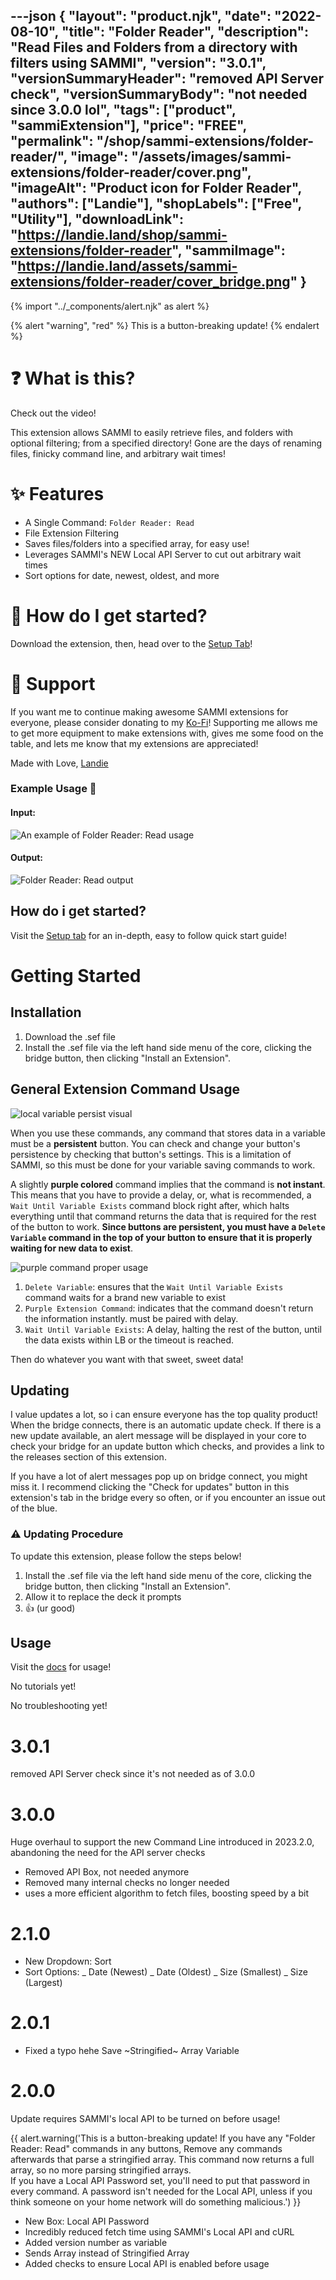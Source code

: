---json
{
  "layout": "product.njk",
  "date": "2022-08-10",
  "title": "Folder Reader",
  "description": "Read Files and Folders from a directory with filters using SAMMI",
  "version": "3.0.1",
  "versionSummaryHeader": "removed API Server check",
  "versionSummaryBody": "not needed since 3.0.0 lol",
  "tags": ["product", "sammiExtension"],
  "price": "FREE",
  "permalink": "/shop/sammi-extensions/folder-reader/",
  "image": "/assets/images/sammi-extensions/folder-reader/cover.png",
  "imageAlt": "Product icon for Folder Reader",
  "authors": ["Landie"],
  "shopLabels": ["Free", "Utility"],
  "downloadLink": "https://landie.land/shop/sammi-extensions/folder-reader",
  "sammiImage": "https://landie.land/assets/sammi-extensions/folder-reader/cover_bridge.png"
}
---
<!--imported macros-->
{% import "../_components/alert.njk" as alert %}

<!--overview start-->

{% alert "warning", "red" %}
This is a button-breaking update!
{% endalert %}

# ❓ What is this?

Check out the video!

This extension allows SAMMI to easily retrieve files, and folders with optional filtering; from a specified directory! Gone are the days of renaming files, finicky command line, and arbitrary wait times!

# ✨ Features

- A Single Command: `Folder Reader: Read`
- File Extension Filtering
- Saves files/folders into a specified array, for easy use!
- Leverages SAMMI's NEW Local API Server to cut out arbitrary wait times
- Sort options for date, newest, oldest, and more

# 🌟 How do I get started?

Download the extension, then, head over to the [Setup Tab](#setup)!

# 💚 Support

If you want me to continue making awesome SAMMI extensions for everyone, please consider donating to my [Ko-Fi](https://ko-fi.com/landie)! Supporting me allows me to get more equipment to make extensions with, gives me some food on the table, and lets me know that my extensions are appreciated!

Made with Love, [Landie](https://landie.land)

### Example Usage 📝

#### Input:

![An example of Folder Reader: Read usage](./folder-reader-1.png)

#### Output:

![Folder Reader: Read output](./folder-reader-2.png)

## How do i get started?

Visit the [Setup tab](#setup) for an in-depth, easy to follow quick start guide!

<!--overview end-->

<!-- more -->

<!--setup start-->

# Getting Started

## Installation

1.  Download the .sef file
2.  Install the .sef file via the left hand side menu of the core, clicking the bridge button, then clicking "Install an Extension".

## General Extension Command Usage

![local variable persist visual](./command-usage-1.png)

When you use these commands, any command that stores data in a variable must be a **persistent** button. You can check and change your button's persistence by checking that button's settings. This is a limitation of SAMMI, so this must be done for your variable saving commands to work.

A slightly **purple colored** command implies that the command is **not instant**. This means that you have to provide a delay, or, what is recommended, a `Wait Until Variable Exists` command block right after, which halts everything until that command returns the data that is required for the rest of the button to work. **Since buttons are persistent, you must have a `Delete Variable` command in the top of your button to ensure that it is properly waiting for new data to exist**.

![purple command proper usage](./command-usage-2.png)

1.  `Delete Variable`: ensures that the `Wait Until Variable Exists` command waits for a brand new variable to exist
2.  `Purple Extension Command`: indicates that the command doesn't return the information instantly. must be paired with delay.
3.  `Wait Until Variable Exists`: A delay, halting the rest of the button, until the data exists within LB or the timeout is reached.

Then do whatever you want with that sweet, sweet data!

## Updating

I value updates a lot, so i can ensure everyone has the top quality product! When the bridge connects, there is an automatic update check. If there is a new update available, an alert message will be displayed in your core to check your bridge for an update button which checks, and provides a link to the releases section of this extension.

If you have a lot of alert messages pop up on bridge connect, you might miss it. I recommend clicking the "Check for updates" button in this extension's tab in the bridge every so often, or if you encounter an issue out of the blue.

### ⚠ Updating Procedure

To update this extension, please follow the steps below!

1.  Install the .sef file via the left hand side menu of the core, clicking the bridge button, then clicking "Install an Extension".
2.  Allow it to replace the deck it prompts
3.  👍 (ur good)

## Usage

Visit the [docs](#documentation) for usage!

<!--setup end-->

<!-- more -->

<!--tutorials start-->

No tutorials yet!

<!--tutorials end-->

<!-- more -->
<!--troubleshooting start-->

No troubleshooting yet!

<!--troubleshooting end-->
<!-- more -->
<!--patchnotes start-->

# 3.0.1

removed API Server check since it's not needed as of 3.0.0

# 3.0.0

Huge overhaul to support the new Command Line introduced in 2023.2.0, abandoning the need for the API server checks

- Removed API Box, not needed anymore
- Removed many internal checks no longer needed
- uses a more efficient algorithm to fetch files, boosting speed by a bit

# 2.1.0

- New Dropdown: Sort
- Sort Options:
  _ Date (Newest)
  _ Date (Oldest)
  _ Size (Smallest)
  _ Size (Largest)

# 2.0.1

- Fixed a typo hehe Save ~Stringified~ Array Variable

# 2.0.0

Update requires SAMMI's local API to be turned on before usage!

{{ alert.warning('This is a button-breaking update! If you have any \"Folder Reader: Read\" commands in any buttons, Remove any commands afterwards that parse a stringified array. This command now returns a full array, so no more parsing stringified arrays.  
If you have a Local API Password set, you\'ll need to put that password in every command. A password isn\'t needed for the Local API, unless if you think someone on your home network will do something malicious.') }}


- New Box: Local API Password
- Incredibly reduced fetch time using SAMMI's Local API and cURL
- Added version number as variable
- Sends Array instead of Stringified Array
- Added checks to ensure Local API is enabled before usage
<!--patchnotes end-->

